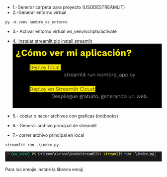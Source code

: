 - 1.-Generar carpeta para proyecto (USODESTREAMLIT)
- 2.-Generar entorno virtual
```
py -m venv nombre_de_entorno
```
- 3.- Activar entorno virtual
ws_venv/scripts/activate
- 4.-Instalar streamlit
pip install streamlit
![como ver mi aplicacion](imagenes\deploy.png)

- 5.- copiar o hacer archivos con graficas (notbooks)
- 6.- Generar archivo principal de streamlit
- 7.- correr archivo principal en local
```
streamlit run .\index.py
```
![levantar streamlit](imagenes/correr_index.png)

Para los emojis instalé la libreria emoji